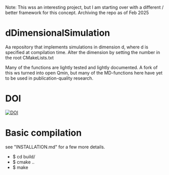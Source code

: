 Note: This wss an interesting project, but I am starting over with a different / better framework for this concept. Archiving the repo as of Feb 2025

# dDimensionalSimulation

Aa repository that implements simulations in dimension d, where d is specified
at compilation time. Alter the dimension by setting the number in the root CMakeLists.txt

Many of the functions are lightly tested and lightly documented. A fork of this ws turned into open Qmin, but many of the MD-functions here have yet to be used in publication-quality research.

# DOI
[![DOI](https://zenodo.org/badge/471405892.svg)](https://zenodo.org/badge/latestdoi/471405892)


# Basic compilation

see "INSTALLATION.md" for a few more details.

* $ cd build/
* $ cmake ..
* $ make

